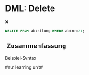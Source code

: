 # DML: Delete
❌
```sql
DELETE FROM abteilung WHERE abtnr=21;
```

##  Zusammenfassung
Beispiel-Syntax

#nur learning unit#